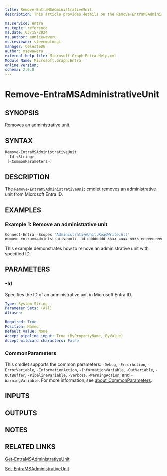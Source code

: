 ```yaml
---
title: Remove-EntraMSAdministrativeUnit.
description: This article provides details on the Remove-EntraMSAdministrativeUnit command.

ms.service: entra
ms.topic: reference
ms.date: 03/15/2024
ms.author: eunicewaweru
ms.reviewer: stevemutungi
manager: CelesteDG
author: msewaweru
external help file: Microsoft.Graph.Entra-Help.xml
Module Name: Microsoft.Graph.Entra
online version:
schema: 2.0.0
---
```


# Remove-EntraMSAdministrativeUnit

## SYNOPSIS

Removes an administrative unit.

## SYNTAX

```powershell
Remove-EntraMSAdministrativeUnit 
 -Id <String> 
 [<CommonParameters>]
```

## DESCRIPTION

The `Remove-EntraMSAdministrativeUnit` cmdlet removes an administrative unit from Microsoft Entra ID.

## EXAMPLES

### Example 1: Remove an administrative unit

```powershell
Connect-Entra -Scopes 'AdministrativeUnit.ReadWrite.All'
Remove-EntraMSAdministrativeUnit -Id dddddddd-3333-4444-5555-eeeeeeeeeeee
```

This example demonstrates how to remove an administrative unit with specified ID.

## PARAMETERS

### -Id

Specifies the ID of an administrative unit in Microsoft Entra ID.

```yaml
Type: System.String
Parameter Sets: (All)
Aliases:

Required: True
Position: Named
Default value: None
Accept pipeline input: True (ByPropertyName, ByValue)
Accept wildcard characters: False
```

### CommonParameters

This cmdlet supports the common parameters: `-Debug`, `-ErrorAction`, `-ErrorVariable`, `-InformationAction`, `-InformationVariable`, `-OutVariable`, `-OutBuffer`, `-PipelineVariable`, `-Verbose`, `-WarningAction`, and `-WarningVariable`. For more information, see [about_CommonParameters](https://go.microsoft.com/fwlink/?LinkID=113216).

## INPUTS

## OUTPUTS

## NOTES

## RELATED LINKS

[Get-EntraMSAdministrativeUnit](Get-EntraMSAdministrativeUnit.md)

[Set-EntraMSAdministrativeUnit](Set-EntraMSAdministrativeUnit.md)
